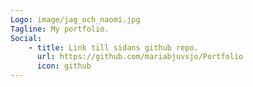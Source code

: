 ```yaml
---
Logo: image/jag_och_naomi.jpg
Tagline: My portfolio.
Social:
    - title: Link till sidans github repo.
      url: https://github.com/mariabjuvsjo/Portfolio
      icon: github
---
```

